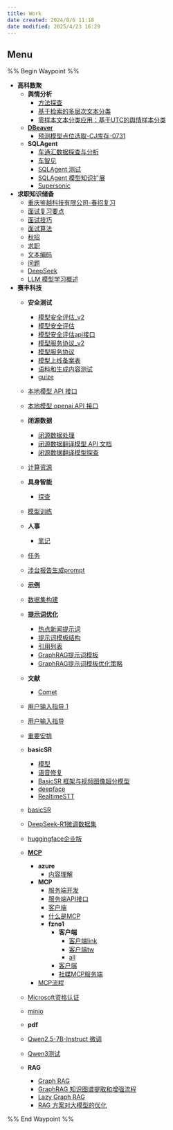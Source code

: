 ```yaml
---
title: Work
date created: 2024/8/6 11:18
date modified: 2025/4/23 16:29
---
```

## Menu

%% Begin Waypoint %%

- **高科数聚**
	- **舆情分析**
		- [方法探查](./%E9%AB%98%E7%A7%91%E6%95%B0%E8%81%9A/%E8%88%86%E6%83%85%E5%88%86%E6%9E%90/%E6%96%B9%E6%B3%95%E6%8E%A2%E6%9F%A5.md)
		- [基于检索的多层次文本分类](./%E9%AB%98%E7%A7%91%E6%95%B0%E8%81%9A/%E8%88%86%E6%83%85%E5%88%86%E6%9E%90/%E5%9F%BA%E4%BA%8E%E6%A3%80%E7%B4%A2%E7%9A%84%E5%A4%9A%E5%B1%82%E6%AC%A1%E6%96%87%E6%9C%AC%E5%88%86%E7%B1%BB.md)
		- [零样本文本分类应用：基于UTC的舆情样本分类](./%E9%AB%98%E7%A7%91%E6%95%B0%E8%81%9A/%E8%88%86%E6%83%85%E5%88%86%E6%9E%90/%E9%9B%B6%E6%A0%B7%E6%9C%AC%E6%96%87%E6%9C%AC%E5%88%86%E7%B1%BB%E5%BA%94%E7%94%A8%EF%BC%9A%E5%9F%BA%E4%BA%8EUTC%E7%9A%84%E8%88%86%E6%83%85%E6%A0%B7%E6%9C%AC%E5%88%86%E7%B1%BB.md)
	- **[DBeaver](./%E9%AB%98%E7%A7%91%E6%95%B0%E8%81%9A/DBeaver/DBeaver.md)**
		- [预测模型点位选取-CJ库存-0731](./%E9%AB%98%E7%A7%91%E6%95%B0%E8%81%9A/DBeaver/%E9%A2%84%E6%B5%8B%E6%A8%A1%E5%9E%8B%E7%82%B9%E4%BD%8D%E9%80%89%E5%8F%96-CJ%E5%BA%93%E5%AD%98-0731.md)
	- **SQLAgent**
		- [车通汇数据探查与分析](./%E9%AB%98%E7%A7%91%E6%95%B0%E8%81%9A/SQLAgent/%E8%BD%A6%E9%80%9A%E6%B1%87%E6%95%B0%E6%8D%AE%E6%8E%A2%E6%9F%A5%E4%B8%8E%E5%88%86%E6%9E%90.md)
		- [车智见](./%E9%AB%98%E7%A7%91%E6%95%B0%E8%81%9A/SQLAgent/%E8%BD%A6%E6%99%BA%E8%A7%81.md)
		- [SQLAgent 测试](./%E9%AB%98%E7%A7%91%E6%95%B0%E8%81%9A/SQLAgent/SQLAgent%20%E6%B5%8B%E8%AF%95.md)
		- [SQLAgent 模型知识扩展](./%E9%AB%98%E7%A7%91%E6%95%B0%E8%81%9A/SQLAgent/SQLAgent%20%E6%A8%A1%E5%9E%8B%E7%9F%A5%E8%AF%86%E6%89%A9%E5%B1%95.md)
		- [Supersonic](./%E9%AB%98%E7%A7%91%E6%95%B0%E8%81%9A/SQLAgent/Supersonic.md)
- **求职知识储备**
	- [重庆鉴越科技有限公司-春招复习](./%E6%B1%82%E8%81%8C%E7%9F%A5%E8%AF%86%E5%82%A8%E5%A4%87/%E9%87%8D%E5%BA%86%E9%89%B4%E8%B6%8A%E7%A7%91%E6%8A%80%E6%9C%89%E9%99%90%E5%85%AC%E5%8F%B8-%E6%98%A5%E6%8B%9B%E5%A4%8D%E4%B9%A0.md)
	- [面试复习要点](./%E6%B1%82%E8%81%8C%E7%9F%A5%E8%AF%86%E5%82%A8%E5%A4%87/%E9%9D%A2%E8%AF%95%E5%A4%8D%E4%B9%A0%E8%A6%81%E7%82%B9.md)
	- [面试技巧](./%E6%B1%82%E8%81%8C%E7%9F%A5%E8%AF%86%E5%82%A8%E5%A4%87/%E9%9D%A2%E8%AF%95%E6%8A%80%E5%B7%A7.md)
	- [面试算法](./%E6%B1%82%E8%81%8C%E7%9F%A5%E8%AF%86%E5%82%A8%E5%A4%87/%E9%9D%A2%E8%AF%95%E7%AE%97%E6%B3%95.md)
	- [秋招](./%E6%B1%82%E8%81%8C%E7%9F%A5%E8%AF%86%E5%82%A8%E5%A4%87/%E7%A7%8B%E6%8B%9B.md)
	- [求职](./%E6%B1%82%E8%81%8C%E7%9F%A5%E8%AF%86%E5%82%A8%E5%A4%87/%E6%B1%82%E8%81%8C.md)
	- [文本编码](./%E6%B1%82%E8%81%8C%E7%9F%A5%E8%AF%86%E5%82%A8%E5%A4%87/%E6%96%87%E6%9C%AC%E7%BC%96%E7%A0%81.md)
	- [问题](./%E6%B1%82%E8%81%8C%E7%9F%A5%E8%AF%86%E5%82%A8%E5%A4%87/%E9%97%AE%E9%A2%98.md)
	- [DeepSeek](./%E6%B1%82%E8%81%8C%E7%9F%A5%E8%AF%86%E5%82%A8%E5%A4%87/DeepSeek.md)
	- [LLM 模型学习概述](./%E6%B1%82%E8%81%8C%E7%9F%A5%E8%AF%86%E5%82%A8%E5%A4%87/LLM%20%E6%A8%A1%E5%9E%8B%E5%AD%A6%E4%B9%A0%E6%A6%82%E8%BF%B0.md)
- **赛丰科技**
	- **安全测试**
		- [模型安全评估_v2](./%E8%B5%9B%E4%B8%B0%E7%A7%91%E6%8A%80/%E5%AE%89%E5%85%A8%E6%B5%8B%E8%AF%95/%E6%A8%A1%E5%9E%8B%E5%AE%89%E5%85%A8%E8%AF%84%E4%BC%B0_v2.md)
		- [模型安全评估](./%E8%B5%9B%E4%B8%B0%E7%A7%91%E6%8A%80/%E5%AE%89%E5%85%A8%E6%B5%8B%E8%AF%95/%E6%A8%A1%E5%9E%8B%E5%AE%89%E5%85%A8%E8%AF%84%E4%BC%B0.md)
		- [模型安全评估api接口](./%E8%B5%9B%E4%B8%B0%E7%A7%91%E6%8A%80/%E5%AE%89%E5%85%A8%E6%B5%8B%E8%AF%95/%E6%A8%A1%E5%9E%8B%E5%AE%89%E5%85%A8%E8%AF%84%E4%BC%B0api%E6%8E%A5%E5%8F%A3.md)
		- [模型服务协议_v2](./%E8%B5%9B%E4%B8%B0%E7%A7%91%E6%8A%80/%E5%AE%89%E5%85%A8%E6%B5%8B%E8%AF%95/%E6%A8%A1%E5%9E%8B%E6%9C%8D%E5%8A%A1%E5%8D%8F%E8%AE%AE_v2.md)
		- [模型服务协议](./%E8%B5%9B%E4%B8%B0%E7%A7%91%E6%8A%80/%E5%AE%89%E5%85%A8%E6%B5%8B%E8%AF%95/%E6%A8%A1%E5%9E%8B%E6%9C%8D%E5%8A%A1%E5%8D%8F%E8%AE%AE.md)
		- [模型上线备案表](./%E8%B5%9B%E4%B8%B0%E7%A7%91%E6%8A%80/%E5%AE%89%E5%85%A8%E6%B5%8B%E8%AF%95/%E6%A8%A1%E5%9E%8B%E4%B8%8A%E7%BA%BF%E5%A4%87%E6%A1%88%E8%A1%A8.md)
		- [语料和生成内容测试](./%E8%B5%9B%E4%B8%B0%E7%A7%91%E6%8A%80/%E5%AE%89%E5%85%A8%E6%B5%8B%E8%AF%95/%E8%AF%AD%E6%96%99%E5%92%8C%E7%94%9F%E6%88%90%E5%86%85%E5%AE%B9%E6%B5%8B%E8%AF%95.md)
		- [guize](./%E8%B5%9B%E4%B8%B0%E7%A7%91%E6%8A%80/%E5%AE%89%E5%85%A8%E6%B5%8B%E8%AF%95/guize.md)
	- [本地模型 API 接口](./%E8%B5%9B%E4%B8%B0%E7%A7%91%E6%8A%80/%E6%9C%AC%E5%9C%B0%E6%A8%A1%E5%9E%8B%20API%20%E6%8E%A5%E5%8F%A3.md)
	- [本地模型 openai API 接口](./%E8%B5%9B%E4%B8%B0%E7%A7%91%E6%8A%80/%E6%9C%AC%E5%9C%B0%E6%A8%A1%E5%9E%8B%20openai%20API%20%E6%8E%A5%E5%8F%A3.md)
	- **闭源数据**
		- [闭源数据处理](./%E8%B5%9B%E4%B8%B0%E7%A7%91%E6%8A%80/%E9%97%AD%E6%BA%90%E6%95%B0%E6%8D%AE/%E9%97%AD%E6%BA%90%E6%95%B0%E6%8D%AE%E5%A4%84%E7%90%86.md)
		- [闭源数据翻译模型 API 文档](./%E8%B5%9B%E4%B8%B0%E7%A7%91%E6%8A%80/%E9%97%AD%E6%BA%90%E6%95%B0%E6%8D%AE/%E9%97%AD%E6%BA%90%E6%95%B0%E6%8D%AE%E7%BF%BB%E8%AF%91%E6%A8%A1%E5%9E%8B%20API%20%E6%96%87%E6%A1%A3.md)
		- [闭源数据翻译模型探查](./%E8%B5%9B%E4%B8%B0%E7%A7%91%E6%8A%80/%E9%97%AD%E6%BA%90%E6%95%B0%E6%8D%AE/%E9%97%AD%E6%BA%90%E6%95%B0%E6%8D%AE%E7%BF%BB%E8%AF%91%E6%A8%A1%E5%9E%8B%E6%8E%A2%E6%9F%A5.md)
	- [计算资源](./%E8%B5%9B%E4%B8%B0%E7%A7%91%E6%8A%80/%E8%AE%A1%E7%AE%97%E8%B5%84%E6%BA%90.md)
	- **具身智能**
		- [探查](./%E8%B5%9B%E4%B8%B0%E7%A7%91%E6%8A%80/%E5%85%B7%E8%BA%AB%E6%99%BA%E8%83%BD/%E6%8E%A2%E6%9F%A5.md)
	- [模型训练](./%E8%B5%9B%E4%B8%B0%E7%A7%91%E6%8A%80/%E6%A8%A1%E5%9E%8B%E8%AE%AD%E7%BB%83.md)
	- **人事**
		- [笔记](./%E8%B5%9B%E4%B8%B0%E7%A7%91%E6%8A%80/%E4%BA%BA%E4%BA%8B/%E7%AC%94%E8%AE%B0.md)
	- [任务](./%E8%B5%9B%E4%B8%B0%E7%A7%91%E6%8A%80/%E4%BB%BB%E5%8A%A1.md)
	- [涉台报告生成prompt](./%E8%B5%9B%E4%B8%B0%E7%A7%91%E6%8A%80/%E6%B6%89%E5%8F%B0%E6%8A%A5%E5%91%8A%E7%94%9F%E6%88%90prompt.md)
	- **[示例](./%E8%B5%9B%E4%B8%B0%E7%A7%91%E6%8A%80/%E7%A4%BA%E4%BE%8B/%E7%A4%BA%E4%BE%8B.md)**

	- [数据集构建](./%E8%B5%9B%E4%B8%B0%E7%A7%91%E6%8A%80/%E6%95%B0%E6%8D%AE%E9%9B%86%E6%9E%84%E5%BB%BA.md)
	- **[提示词优化](./%E8%B5%9B%E4%B8%B0%E7%A7%91%E6%8A%80/%E6%8F%90%E7%A4%BA%E8%AF%8D%E4%BC%98%E5%8C%96/%E6%8F%90%E7%A4%BA%E8%AF%8D%E4%BC%98%E5%8C%96.md)**
		- [热点新闻提示词](./%E8%B5%9B%E4%B8%B0%E7%A7%91%E6%8A%80/%E6%8F%90%E7%A4%BA%E8%AF%8D%E4%BC%98%E5%8C%96/%E7%83%AD%E7%82%B9%E6%96%B0%E9%97%BB%E6%8F%90%E7%A4%BA%E8%AF%8D.md)
		- [提示词模板结构](./%E8%B5%9B%E4%B8%B0%E7%A7%91%E6%8A%80/%E6%8F%90%E7%A4%BA%E8%AF%8D%E4%BC%98%E5%8C%96/%E6%8F%90%E7%A4%BA%E8%AF%8D%E6%A8%A1%E6%9D%BF%E7%BB%93%E6%9E%84.md)
		- [引用列表](./%E8%B5%9B%E4%B8%B0%E7%A7%91%E6%8A%80/%E6%8F%90%E7%A4%BA%E8%AF%8D%E4%BC%98%E5%8C%96/%E5%BC%95%E7%94%A8%E5%88%97%E8%A1%A8.md)
		- [GraphRAG提示词模板](./%E8%B5%9B%E4%B8%B0%E7%A7%91%E6%8A%80/%E6%8F%90%E7%A4%BA%E8%AF%8D%E4%BC%98%E5%8C%96/GraphRAG%E6%8F%90%E7%A4%BA%E8%AF%8D%E6%A8%A1%E6%9D%BF.md)
		- [GraphRAG提示词模板优化策略](./%E8%B5%9B%E4%B8%B0%E7%A7%91%E6%8A%80/%E6%8F%90%E7%A4%BA%E8%AF%8D%E4%BC%98%E5%8C%96/GraphRAG%E6%8F%90%E7%A4%BA%E8%AF%8D%E6%A8%A1%E6%9D%BF%E4%BC%98%E5%8C%96%E7%AD%96%E7%95%A5.md)
	- **文献**
		- [Comet](./%E8%B5%9B%E4%B8%B0%E7%A7%91%E6%8A%80/%E6%96%87%E7%8C%AE/Comet.md)
	- [用户输入指导 1](./%E8%B5%9B%E4%B8%B0%E7%A7%91%E6%8A%80/%E7%94%A8%E6%88%B7%E8%BE%93%E5%85%A5%E6%8C%87%E5%AF%BC%201.md)
	- [用户输入指导](./%E8%B5%9B%E4%B8%B0%E7%A7%91%E6%8A%80/%E7%94%A8%E6%88%B7%E8%BE%93%E5%85%A5%E6%8C%87%E5%AF%BC.md)
	- [重要安排](./%E8%B5%9B%E4%B8%B0%E7%A7%91%E6%8A%80/%E9%87%8D%E8%A6%81%E5%AE%89%E6%8E%92.md)
	- **basicSR**
		- [模型](./%E8%B5%9B%E4%B8%B0%E7%A7%91%E6%8A%80/basicSR/%E6%A8%A1%E5%9E%8B.md)
		- [语音修复](./%E8%B5%9B%E4%B8%B0%E7%A7%91%E6%8A%80/basicSR/%E8%AF%AD%E9%9F%B3%E4%BF%AE%E5%A4%8D.md)
		- [BasicSR 框架与视频图像超分模型](./%E8%B5%9B%E4%B8%B0%E7%A7%91%E6%8A%80/basicSR/BasicSR%20%E6%A1%86%E6%9E%B6%E4%B8%8E%E8%A7%86%E9%A2%91%E5%9B%BE%E5%83%8F%E8%B6%85%E5%88%86%E6%A8%A1%E5%9E%8B.md)
		- [deepface](./%E8%B5%9B%E4%B8%B0%E7%A7%91%E6%8A%80/basicSR/deepface.md)
		- [RealtimeSTT](./%E8%B5%9B%E4%B8%B0%E7%A7%91%E6%8A%80/basicSR/RealtimeSTT.md)
	- [basicSR](./%E8%B5%9B%E4%B8%B0%E7%A7%91%E6%8A%80/basicSR.md)
	- [DeepSeek-R1微调数据集](./%E8%B5%9B%E4%B8%B0%E7%A7%91%E6%8A%80/DeepSeek-R1%E5%BE%AE%E8%B0%83%E6%95%B0%E6%8D%AE%E9%9B%86.md)
	- [huggingface企业版](./%E8%B5%9B%E4%B8%B0%E7%A7%91%E6%8A%80/huggingface%E4%BC%81%E4%B8%9A%E7%89%88.md)
	- **[MCP](./%E8%B5%9B%E4%B8%B0%E7%A7%91%E6%8A%80/MCP/MCP.md)**
		- **azure**
			- [内容理解](./%E8%B5%9B%E4%B8%B0%E7%A7%91%E6%8A%80/MCP/azure/%E5%86%85%E5%AE%B9%E7%90%86%E8%A7%A3.md)
		- **MCP**
			- [服务端开发](./%E8%B5%9B%E4%B8%B0%E7%A7%91%E6%8A%80/MCP/MCP/%E6%9C%8D%E5%8A%A1%E7%AB%AF%E5%BC%80%E5%8F%91.md)
			- [服务端API接口](./%E8%B5%9B%E4%B8%B0%E7%A7%91%E6%8A%80/MCP/MCP/%E6%9C%8D%E5%8A%A1%E7%AB%AFAPI%E6%8E%A5%E5%8F%A3.md)
			- [客户端](./%E8%B5%9B%E4%B8%B0%E7%A7%91%E6%8A%80/MCP/MCP/%E5%AE%A2%E6%88%B7%E7%AB%AF.md)
			- [什么是MCP](./%E8%B5%9B%E4%B8%B0%E7%A7%91%E6%8A%80/MCP/MCP/%E4%BB%80%E4%B9%88%E6%98%AFMCP.md)
			- **fzno1**
				- **客户端**
					- [客户端link](./%E8%B5%9B%E4%B8%B0%E7%A7%91%E6%8A%80/MCP/MCP/fzno1/%E5%AE%A2%E6%88%B7%E7%AB%AF/%E5%AE%A2%E6%88%B7%E7%AB%AFlink.md)
					- [客户端tw](./%E8%B5%9B%E4%B8%B0%E7%A7%91%E6%8A%80/MCP/MCP/fzno1/%E5%AE%A2%E6%88%B7%E7%AB%AF/%E5%AE%A2%E6%88%B7%E7%AB%AFtw.md)
					- [all](./%E8%B5%9B%E4%B8%B0%E7%A7%91%E6%8A%80/MCP/MCP/fzno1/%E5%AE%A2%E6%88%B7%E7%AB%AF/all.md)
				- [客户端](./%E8%B5%9B%E4%B8%B0%E7%A7%91%E6%8A%80/MCP/MCP/fzno1/%E5%AE%A2%E6%88%B7%E7%AB%AF.md)
				- [社媒MCP服务端](./%E8%B5%9B%E4%B8%B0%E7%A7%91%E6%8A%80/MCP/MCP/fzno1/%E7%A4%BE%E5%AA%92MCP%E6%9C%8D%E5%8A%A1%E7%AB%AF.md)
		- [MCP流程](./%E8%B5%9B%E4%B8%B0%E7%A7%91%E6%8A%80/MCP/MCP%E6%B5%81%E7%A8%8B.md)
	- [Microsoft资格认证](./%E8%B5%9B%E4%B8%B0%E7%A7%91%E6%8A%80/Microsoft%E8%B5%84%E6%A0%BC%E8%AE%A4%E8%AF%81.md)
	- [minio](./%E8%B5%9B%E4%B8%B0%E7%A7%91%E6%8A%80/minio.md)
	- **pdf**

	- [Qwen2.5-7B-Instruct 微调](./%E8%B5%9B%E4%B8%B0%E7%A7%91%E6%8A%80/Qwen2.5-7B-Instruct%20%E5%BE%AE%E8%B0%83.md)
	- [Qwen3测试](./%E8%B5%9B%E4%B8%B0%E7%A7%91%E6%8A%80/Qwen3%E6%B5%8B%E8%AF%95.md)
	- **RAG**
		- [Graph RAG](./%E8%B5%9B%E4%B8%B0%E7%A7%91%E6%8A%80/RAG/Graph%20RAG.md)
		- [GraphRAG 知识图谱提取和增强流程](./%E8%B5%9B%E4%B8%B0%E7%A7%91%E6%8A%80/RAG/GraphRAG%20%E7%9F%A5%E8%AF%86%E5%9B%BE%E8%B0%B1%E6%8F%90%E5%8F%96%E5%92%8C%E5%A2%9E%E5%BC%BA%E6%B5%81%E7%A8%8B.md)
		- [Lazy Graph RAG](./%E8%B5%9B%E4%B8%B0%E7%A7%91%E6%8A%80/RAG/Lazy%20Graph%20RAG.md)
		- [RAG 方案对大模型的优化](./%E8%B5%9B%E4%B8%B0%E7%A7%91%E6%8A%80/RAG/RAG%20%E6%96%B9%E6%A1%88%E5%AF%B9%E5%A4%A7%E6%A8%A1%E5%9E%8B%E7%9A%84%E4%BC%98%E5%8C%96.md)

%% End Waypoint %%